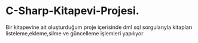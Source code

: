 # C-Sharp-Kitapevi-Projesi.

Bir kitapevine ait oluşturduğum proje içerisinde dml sql sorgularıyla kitapları listeleme,ekleme,silme ve güncelleme işlemleri yapılıyor
